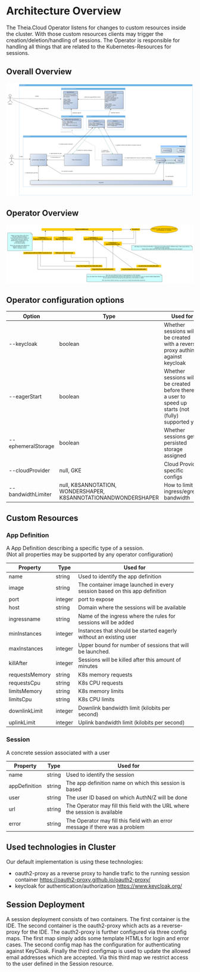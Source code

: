 # Architecture Overview

The Theia.Cloud Operator listens for changes to custom resources inside the cluster. With those custom resources clients may trigger the creation/deletion/handling of sessions. The Operator is responsible for handling all things that are related to the Kubernetes-Resources for sessions.

## Overall Overview

![Theia.Cloud Diagram](theia.cloud.png "Theia.Cloud")

## Operator Overview


![Operator Diagram](operator.png "Operator")

## Operator configuration options

|Option|Type|Used for|
|---|---|---|
|--keycloak|boolean|Whether sessions will be created with a reverse proxy authing against keycloak|
|--eagerStart|boolean|Whether sessions will be created before there is a user to speed up starts (not (fully) supported yet)|
|--ephemeralStorage|boolean|Whether sessions get persisted storage assigned|
|--cloudProvider|null, GKE|Cloud Provider specific configs|
|--bandwidthLimiter|null, K8SANNOTATION, WONDERSHAPER, K8SANNOTATIONANDWONDERSHAPER|How to limit ingress/egress bandwidth|

## Custom Resources

### App Definition

A App Definition describing a specific type of a session.\
(Not all properties may be supported by any operator configuration)

|Property|Type|Used for|
|---|---|---|
|name|string|Used to identify the app definition|
|image|string|The container image launched in every session based on this app definition|
|port|integer|port to expose|
|host|string|Domain where the sessions will be available|
|ingressname|string|Name of the ingress where the rules for sessions will be added|
|minInstances|integer|Instances that should be started eagerly without an existing user|
|maxInstances|integer|Upper bound for number of sessions that will be launched.|
|killAfter|integer|Sessions will be killed after this amount of minutes|
|requestsMemory|string|K8s memory requests|
|requestsCpu|string|K8s CPU requests|
|limitsMemory|string|K8s memory limits|
|limitsCpu|string|K8s CPU limits|
|downlinkLimit|integer|Downlink bandwidth limit (kilobits per second)|
|uplinkLimit|integer|Uplink bandwidth limit (kilobits per second)|

### Session

A concrete session associated with a user

|Property|Type|Used for|
|---|---|---|
|name|string|Used to identify the session|
|appDefinition|string|The app definition name on which this session is based|
|user|string|The user ID based on which AuthN/Z will be done|
|url|string|The Operator may fill this field with the URL where the session is available|
|error|string|The Operator may fill this field with an error message if there was a problem|

## Used technologies in Cluster

Our default implementation is using these technologies:

* oauth2-proxy as a reverse proxy to handle trafic to the running session container https://oauth2-proxy.github.io/oauth2-proxy/
* keycloak for authentication/authorization https://www.keycloak.org/

## Session Deployment

A session deployment consists of two containers. The first container is the IDE. The second container is the oauth2-proxy which acts as a reverse-proxy for the IDE. The oauth2-proxy is further configured via three config maps. The first map simply adds some template HTMLs for login and error cases. The second config map has the configuration for authenticating against KeyCloak. Finally the third configmap is used to update the allowed email addresses which are accepted. Via this third map we restrict access to the user defined in the Session resource.

